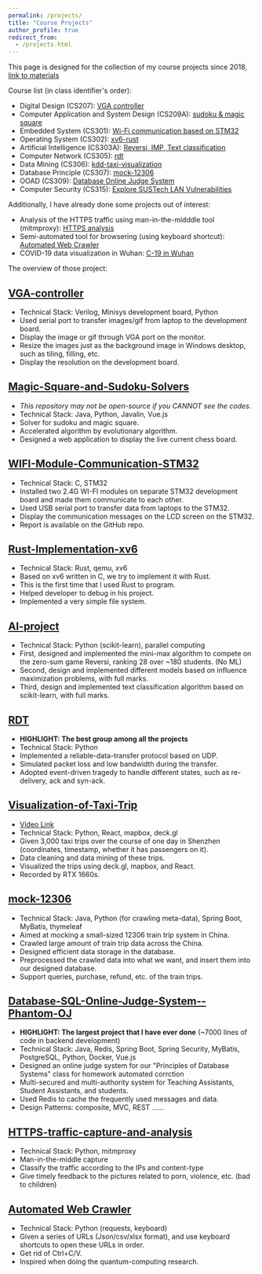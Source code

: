 ```yaml
---
permalink: /projects/
title: "Course Projects"
author_profile: true
redirect_from:
  - /projects.html
---
```


This page is designed for the collection of my course projects since 2018, [link to materials](https://github.com/lethal233/course-collections)

Course list (in class identifier's order):

- Digital Design (CS207): [VGA controller](https://github.com/assign-D-D/simple_VGA)
- Computer Application and System Design (CS209A): [sudoku & magic square](https://github.com/quantum-square)
- Embedded System (CS301): [Wi-Fi communication based on STM32](https://github.com/CS301-sustech-zmfl/wifi-communication)
- Operating System (CS302): [xv6-rust](https://github.com/CS301-sustech-zmfl/xv6-rust)
- Artificial Intelligence (CS303A): [Reversi, IMP, Text classification](https://github.com/lethal233/CS303A-projects)
- Computer Network (CS305): [rdt](https://github.com/zero-day-rdt/RDT)
- Data Mining (CS306): [kdd-taxi-visualization](https://github.com/kdd-taxi-visualization)
- Database Principle (CS307): [mock-12306](https://github.com/Select-60321/select-60321)
- OOAD (CS309): [Database Online Judge System](https://github.com/Phantom-OJ)
- Computer Security (CS315): [Explore SUSTech LAN Vulnerabilities](https://github.com/Phantom-OJ/CS315_THCipv6)

Additionally, I have already done some projects out of interest:

- Analysis of the HTTPS traffic using man-in-the-midddle tool (mitmproxy): [HTTPS analysis](https://github.com/mitmproxy-https-analysis/session_capture)
- Semi-automated tool for browsering (using keyboard shortcut): [Automated Web Crawler](https://github.com/lethal233/subtle-utils)
- COVID-19 data visualization in Wuhan: [C-19 in Wuhan](https://github.com/lethal233/Visualization-of-NCP-Data-in-Wuhan)

The overview of those project: 

## [VGA-controller](https://github.com/assign-D-D/simple_VGA)

- Technical Stack: Verilog, Minisys development board, Python
- Used serial port to transfer images/gif from laptop to the development board.
- Display the image or gif through VGA port on the monitor.
- Resize the images just as the background image in Windows desktop, such as tiling, filling, etc.
- Display the resolution on the development board.


## [Magic-Square-and-Sudoku-Solvers](https://github.com/quantum-square)

- _This repository may not be open-source if you CANNOT see the codes._
- Technical Stack: Java, Python, Javalin, Vue.js
- Solver for sudoku and magic square.
- Accelerated algorithm by evolutionary algorithm.
- Designed a web application to display the live current chess board.

## [WIFI-Module-Communication-STM32](https://github.com/CS301-sustech-zmfl/wifi-communication)

- Technical Stack: C, STM32
- Installed two 2.4G WI-FI modules on separate STM32 development board and made them communicate to each other.
- Used USB serial port to transfer data from laptops to the STM32.
- Display the communication messages on the LCD screen on the STM32.
- Report is available on the GitHub repo.

## [Rust-Implementation-xv6](https://github.com/CS301-sustech-zmfl/xv6-rust)

- Technical Stack: Rust, qemu, xv6
- Based on xv6 written in C, we try to implement it with Rust.
- This is the first time that I used Rust to program.
- Helped developer to debug in his project.
- Implemented a very simple file system.

## [AI-project](https://github.com/lethal233/CS303A-projects)

- Technical Stack: Python (scikit-learn), parallel computing
- First, designed and implemented the mini-max algorithm to compete on the zero-sum game Reversi, ranking 28 over ~180 students. (No ML)
- Second, design and implemented different models based on influence maximization problems, with full marks.
- Third, design and implemented text classification algorithm based on scikit-learn, with full marks.

## [RDT](https://github.com/zero-day-rdt/RDT)

- **HIGHLIGHT: The best group among all the projects**
- Technical Stack: Python
- Implemented a reliable-data-transfer protocol based on UDP.
- Simulated packet loss and low bandwidth during the transfer.
- Adopted event-driven tragedy to handle different states, such as re-delivery, ack and syn-ack.

## [Visualization-of-Taxi-Trip](https://github.com/kdd-taxi-visualization)

- [Video Link](https://www.bilibili.com/video/BV1Hv411V76c/)
- Technical Stack: Python, React, mapbox, deck.gl
- Given 3,000 taxi trips over the course of one day in Shenzhen (coordinates, timestamp, whether it has passengers on it).
- Data cleaning and data mining of these trips.
- Visualized the trips using deck.gl, mapbox, and React.
- Recorded by RTX 1660s.

## [mock-12306](https://github.com/Select-60321/select-60321)

- Technical Stack: Java, Python (for crawling meta-data), Spring Boot, MyBatis, thymeleaf
- Aimed at mocking a small-sized 12306 train trip system in China.
- Crawled large amount of train trip data across the China.
- Designed efficient data storage in the database.
- Preprocessed the crawled data into what we want, and insert them into our designed database.
- Support queries, purchase, refund, etc. of the train trips. 

## [Database-SQL-Online-Judge-System--Phantom-OJ](https://github.com/Phantom-OJ)

- **HIGHLIGHT: The largest project that I have ever done** (~7000 lines of code in backend development)
- Technical Stack: Java, Redis, Spring Boot, Spring Security, MyBatis, PostgreSQL, Python, Docker, Vue.js
- Designed an online judge system for our "Principles of Database Systems" class for homework automated corrction
- Multi-secured and multi-authority system for Teaching Assistants, Student Assistants, and students.
- Used Redis to cache the frequently used messages and data.
- Design Patterns: composite, MVC, REST ......

## [HTTPS-traffic-capture-and-analysis](https://github.com/mitmproxy-https-analysis/session_capture)

- Technical Stack: Python, mitmproxy
- Man-in-the-middle capture
- Classify the traffic according to the IPs and content-type
- Give timely feedback to the pictures related to porn, violence, etc. (bad to children)

## [Automated Web Crawler](https://github.com/lethal233/subtle-utils)

- Technical Stack: Python (requests, keyboard)
- Given a series of URLs (Json/csv/xlsx format), and use keyboard shortcuts to open these URLs in order.
- Get rid of Ctrl+C/V.
- Inspired when doing the quantum-computing research.